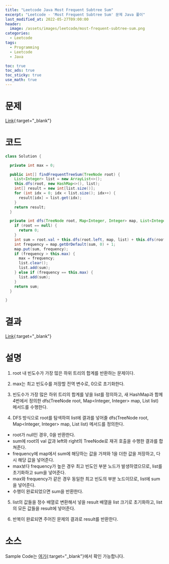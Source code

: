 ```yaml
---
title: "Leetcode Java Most Frequent Subtree Sum"
excerpt: "Leetcode - 'Most Frequent Subtree Sum' 문제 Java 풀이"
last_modified_at: 2022-05-27T09:00:00
header:
  image: /assets/images/leetcode/most-frequent-subtree-sum.png
categories:
  - Leetcode
tags:
  - Programming
  - Leetcode
  - Java

toc: true
toc_ads: true
toc_sticky: true
use_math: true
---
```

# 문제
[Link](https://leetcode.com/problems/most-frequent-subtree-sum/){:target="_blank"}

# 코드
```java
class Solution {

  private int max = 0;

  public int[] findFrequentTreeSum(TreeNode root) {
    List<Integer> list = new ArrayList<>();
    this.dfs(root, new HashMap<>(), list);
    int[] result = new int[list.size()];
    for (int idx = 0; idx < list.size(); idx++) {
      result[idx] = list.get(idx);
    }
    return result;
  }

  private int dfs(TreeNode root, Map<Integer, Integer> map, List<Integer> list) {
    if (root == null) {
      return 0;
    }
    int sum = root.val + this.dfs(root.left, map, list) + this.dfs(root.right, map, list);
    int frequency = map.getOrDefault(sum, 0) + 1;
    map.put(sum, frequency);
    if (frequency > this.max) {
      max = frequency;
      list.clear();
      list.add(sum);
    } else if (frequency == this.max) {
      list.add(sum);
    }
    return sum;
  }

}
```

# 결과
[Link](https://leetcode.com/submissions/detail/707972074/){:target="_blank"}

# 설명
1. root 내 빈도수가 가장 많은 하위 트리의 합계를 반환하는 문제이다.

2. max는 최고 빈도수를 저장할 전역 변수로, 0으로 초기화한다.

3. 빈도수가 가장 많은 하위 트리의 합계를 넣을 list를 정의하고, 새 HashMap과 함께 4번에서 정의한 dfs(TreeNode root, Map<Integer, Integer> map, List<Integer> list) 메서드를 수행한다.

4. DFS 방식으로 root를 탐색하여 list에 결과를 넣어줄 dfs(TreeNode root, Map<Integer, Integer> map, List<Integer> list) 메서드를 정의한다.
- root가 null인 경우, 0을 반환한다.
- sum에 root의 val 값과 left와 right의 TreeNode로 재귀 호출을 수행한 결과를 합쳐준다.
- frequency에 map에서 sum에 해당하는 값을 가져와 1을 더한 값을 저장하고, 다시 해당 값을 넣어준다.
- max보다 frequency가 높은 경우 최고 빈도인 부분 노드가 발생하였으므로, list를 초기화하고 sum을 넣어준다.
- max와 frequency가 같은 경우 동일한 최고 빈도의 부분 노드이므로, list에 sum을 넣어준다.
- 수행이 완료되었으면 sum을 반환한다.

5. list의 값들을 정수 배열로 변환해서 넣을 result 배열을 list 크기로 초기화하고, list의 모든 값들을 result에 넣어준다.

6. 반복이 완료되면 주어진 문제의 결과로 result를 반환한다.

# 소스
Sample Code는 [여기](https://github.com/GracefulSoul/leetcode/blob/master/src/main/java/gracefulsoul/problems/MostFrequentSubtreeSum.java){:target="_blank"}에서 확인 가능합니다.